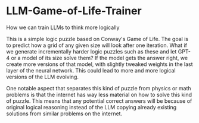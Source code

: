 # LLM-Game-of-Life-Trainer
How we can train LLMs to think more logically

This is a simple logic puzzle based on Conway's Game of Life. The goal is to predict how a grid of any given size will look after one iteration. What if we generate incrementally harder logic puzzles such as these and let GPT-4 or a model of its size solve them? If the model gets the answer right, we create more versions of that model, with slightly tweaked weights in the last layer of the neural network. This could lead to more and more logical versions of the LLM evolving.

One notable aspect that separates this kind of puzzle from physics or math problems is that the internet has way less material on how to solve this kind of puzzle. This means that any potential correct answers will be because of original logical reasoning instead of the LLM copying already existing solutions from similar problems on the internet.
